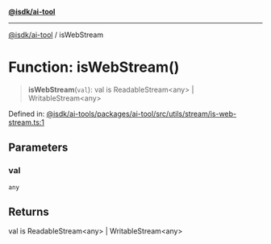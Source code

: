 [**@isdk/ai-tool**](../README.md)

***

[@isdk/ai-tool](../globals.md) / isWebStream

# Function: isWebStream()

> **isWebStream**(`val`): val is ReadableStream\<any\> \| WritableStream\<any\>

Defined in: [@isdk/ai-tools/packages/ai-tool/src/utils/stream/is-web-stream.ts:1](https://github.com/isdk/ai-tool.js/blob/4ebf370aaec9c78535cb40ffc19656d7bddcb145/src/utils/stream/is-web-stream.ts#L1)

## Parameters

### val

`any`

## Returns

val is ReadableStream\<any\> \| WritableStream\<any\>
